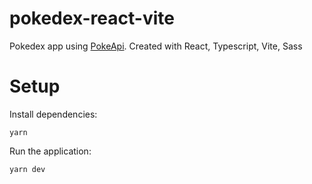 # pokedex-react-vite
Pokedex app using [PokeApi](https://pokeapi.co/). Created with React, Typescript, Vite, Sass

# Setup

Install dependencies:
```
yarn
```

Run the application:
```
yarn dev
```
